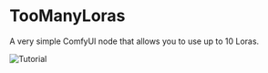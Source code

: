# TooManyLoras
A very simple ComfyUI node that allows you to use up to 10 Loras.


![Tutorial](https://i.ibb.co/h1TZd8PZ/untitled.png)


